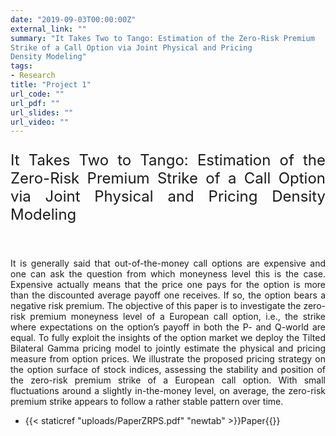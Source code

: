 ```yaml
---
date: "2019-09-03T00:00:00Z"
external_link: ""
summary: "It Takes Two to Tango: Estimation of the Zero-Risk Premium
Strike of a Call Option via Joint Physical and Pricing
Density Modeling"
tags:
- Research
title: "Project 1"
url_code: ""
url_pdf: ""
url_slides: ""
url_video: ""
---
```




<dt> <font size="5"> <p style='text-align: justify;'> It Takes Two to Tango: Estimation of the Zero-Risk Premium Strike of a Call Option via Joint Physical and Pricing Density Modeling </p> </font> </dt>
<br/>
<p style='text-align: justify;'> 
It is generally said that out-of-the-money call options are expensive and one can ask the
question from which moneyness level this is the case. Expensive actually means that the price one
pays for the option is more than the discounted average payoff one receives. If so, the option bears a
negative risk premium. The objective of this paper is to investigate the zero-risk premium moneyness
level of a European call option, i.e., the strike where expectations on the option’s payoff in both the
P- and Q-world are equal. To fully exploit the insights of the option market we deploy the Tilted
Bilateral Gamma pricing model to jointly estimate the physical and pricing measure from option
prices. We illustrate the proposed pricing strategy on the option surface of stock indices, assessing
the stability and position of the zero-risk premium strike of a European call option. With small
fluctuations around a slightly in-the-money level, on average, the zero-risk premium strike appears
to follow a rather stable pattern over time. </p>


- {{< staticref "uploads/PaperZRPS.pdf" "newtab" >}}Paper{{</staticref>}}
